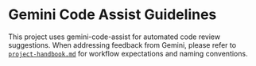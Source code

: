 # Gemini Code Assist Guidelines

This project uses gemini-code-assist for automated code review suggestions. When
addressing feedback from Gemini, please refer to [`project-handbook.md`](project-handbook.md) for
workflow expectations and naming conventions.
